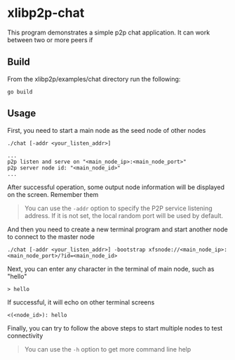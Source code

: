 # xlibp2p-chat

This program demonstrates a simple p2p chat application. It can work between two or more peers if

## Build

From the xlibp2p/examples/chat directory run the following:

```shell
go build
```

## Usage

First, you need to start a main node as the seed node of other nodes

```shell
./chat [-addr <your_listen_addr>]

...
p2p listen and serve on "<main_node_ip>:<main_node_port>"
p2p server node id: "<main_node_id>"
...
```
After successful operation, some output node information will be displayed on the screen. Remember them

> You can use the `-addr` option to specify the P2P service listening address.
If it is not set, the local random port will be used by default.


And then you need to create a new terminal program and start another node to connect to the master node

```shell
./chat [-addr <your_listen_addr>] -bootstrap xfsnode://<main_node_ip>:<main_node_port>/?id=<main_node_id>
```

Next, you can enter any character in the terminal of main node, such as "hello"

```shell
> hello
```

If successful, it will echo on other terminal screens

```shell
<(<node_id>): hello
```

Finally, you can try to follow the above steps to start multiple nodes to test connectivity

> You can use the `-h` option to get more command line help


